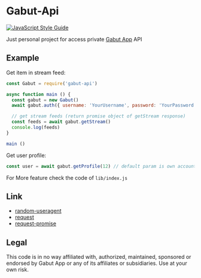 # Gabut-Api
[![JavaScript Style Guide](https://cdn.rawgit.com/standard/standard/master/badge.svg)](https://github.com/standard/standard)

Just personal project for access private  [Gabut App](https://play.google.com/store/apps/details?id=lagi.gabut.inc) API

## Example
Get item in stream feed:
```js
const Gabut = require('gabut-api')

async function main () {
  const gabut = new Gabut()
  await gabut.auth({ username: 'YourUsername', password: 'YourPassword' })

  // get stream feeds (return promise object of getStream response)
  const feeds = await gabut.getStream()
  console.log(feeds)
}

main ()
```
Get user profile:
```js
const user = await gabut.getProfile(12) // default param is own accountId
```
For More feature check the code of `lib/index.js`
## Link
* [random-useragent](https://github.com/skratchdot/random-useragent) 
* [request](https://github.com/request/request)
* [request-promise](https://github.com/request/request-promise)

## Legal
This code is in no way affiliated with, authorized, maintained, sponsored or endorsed by Gabut App or any of its affiliates or subsidiaries. Use at your own risk.